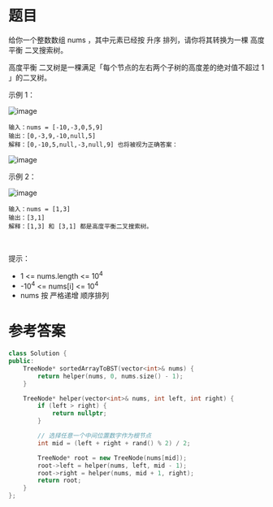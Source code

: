 # 题目
给你一个整数数组 nums ，其中元素已经按 升序 排列，请你将其转换为一棵 高度平衡 二叉搜索树。

高度平衡 二叉树是一棵满足「每个节点的左右两个子树的高度差的绝对值不超过 1 」的二叉树。

示例 1：

![image](https://user-images.githubusercontent.com/59190045/125150048-5e9e8a80-e16f-11eb-9cf4-c385e134b82d.png)

    输入：nums = [-10,-3,0,5,9]
    输出：[0,-3,9,-10,null,5]
    解释：[0,-10,5,null,-3,null,9] 也将被视为正确答案：
    
![image](https://user-images.githubusercontent.com/59190045/125150055-63fbd500-e16f-11eb-8bae-7bb7c0dc196e.png)

示例 2：

![image](https://user-images.githubusercontent.com/59190045/125150058-68c08900-e16f-11eb-882a-fe729e11eff0.png)

    输入：nums = [1,3]
    输出：[3,1]
    解释：[1,3] 和 [3,1] 都是高度平衡二叉搜索树。
 

提示：

* 1 <= nums.length <= 10<sup>4</sup>
* -10<sup>4</sup> <= nums[i] <= 10<sup>4</sup>
* nums 按 严格递增 顺序排列

# 参考答案
```c++
class Solution {
public:
    TreeNode* sortedArrayToBST(vector<int>& nums) {
        return helper(nums, 0, nums.size() - 1);
    }

    TreeNode* helper(vector<int>& nums, int left, int right) {
        if (left > right) {
            return nullptr;
        }

        // 选择任意一个中间位置数字作为根节点
        int mid = (left + right + rand() % 2) / 2;

        TreeNode* root = new TreeNode(nums[mid]);
        root->left = helper(nums, left, mid - 1);
        root->right = helper(nums, mid + 1, right);
        return root;
    }
};
